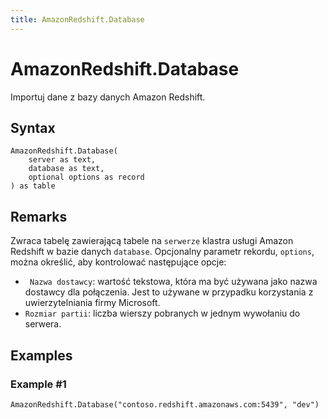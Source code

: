 ```yaml
---
title: AmazonRedshift.Database
---
```


# AmazonRedshift.Database


Importuj dane z bazy danych Amazon Redshift.


## Syntax

```powerquery
AmazonRedshift.Database(
    server as text,
    database as text,
    optional options as record
) as table
```


## Remarks

Zwraca tabelę zawierającą tabele na  <code>serwerze</code> klastra usługi Amazon Redshift  w bazie danych <code>database</code>.  Opcjonalny parametr rekordu, <code>options</code>, można określić, aby kontrolować następujące opcje: <ul><li><code> Nazwa dostawcy</code>: wartość tekstowa, która ma być używana jako nazwa dostawcy dla połączenia. Jest to używane w przypadku korzystania z uwierzytelniania firmy Microsoft.</li><li><code>Rozmiar partii</code>: liczba wierszy pobranych w jednym wywołaniu do serwera.</li></ul>  


## Examples

### Example #1 

```powerquery
AmazonRedshift.Database("contoso.redshift.amazonaws.com:5439", "dev")
```



